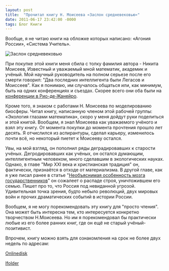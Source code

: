 ```yaml
---
layout: post
title:  "Прочитал книгу Н. Моисеева «Заслон средневековью»"
date: 2011-06-17 23:42:00 -0000
tags: Блог Книги
---
```


Вообще, я не читаю книги на обложке которых написано: «Агония России», «Система Учитель». 

<img src="2nature.me/files/Zaslon.jpg" alt="Заслон средневековью" />

При покупке этой книги меня сбила с толку фамилия автора - Никита Моисеев, Известный и уважаемый мной математик, академик и учёный. Мой научный руководитель на полном серьезе после его смерти говорил: "Два последних интеллигента были Легасов и Моиссеев". Как я понимаю, им случалось общаться или, как минимум, быть на одних конференциях и съездах. Скорее всего они оба были на <a href="http://ru.wikipedia.org/wiki/%D0%94%D0%B5%D0%BA%D0%BB%D0%B0%D1%80%D0%B0%D1%86%D0%B8%D1%8F_%D0%A0%D0%B8%D0%BE-%D0%B4%D0%B5-%D0%96%D0%B0%D0%BD%D0%B5%D0%B9%D1%80%D0%BE_%D0%BF%D0%BE_%D0%BE%D0%BA%D1%80%D1%83%D0%B6%D0%B0%D1%8E%D1%89%D0%B5%D0%B9_%D1%81%D1%80%D0%B5%D0%B4%D0%B5_%D0%B8_%D1%80%D0%B0%D0%B7%D0%B2%D0%B8%D1%82%D0%B8%D1%8E">конференции в Рио-де-Жанейро</a>.

Кроме того, я знаком с работами Н. Моисеева по моделированию биосферы. Читал книгу, написанную членом этой рабочей группы: «Экология глазами математика», скоро у меня дойдут руки поделиться и этой книгой. Вообщем, я знал Моисеева как уважаемого учёного и взял эту книгу. От момента покупки до момента прочтения прошло лет десять. Я отчислился из аспирантуры, сделал карьеру, изменилось почти всё, но некоторый пиетет к Моисееву остался.

Увы, на мой взгляд, он пополнил ряды деградировавших к старости учёных. Дегродировавших как учёных, он остался думающим, интеллигентным человеком, много сделавшим в экологических науках. Однако, в главе "Мир XXI века и христианская традиция" он, фактически, признаётся в отходе от материализма. В другой главе, как я уже писал ранее в статье "<a href="http://2nature.ru/node/8232">Необъяснимая особенность мозга государственников</a>" он сожалеет о распаде строя, уничтожившем его семью. Пишет про то, что Россия под невиданной угрозой. Удивительная точка зрения, будто небыло революций, двух мировых войн и прочих драматических событий в истории России.

Вообщем, я не могу порекомендовать эту книгу для "просто чтения". Она может быть интересна тем, кто интересуется конкретно творчеством Н.Моисеева. Но им я порекомендовал бы практически любые из его более ранних книг, где он ещё не старый учёный-позитивист.

Впрочем, книгу можно взять для ознакомления на срок не более двух недель по адресам:

<a href="http://www.onlinedisk.ru/file/682444/">Onlinedisk</a>

<a href="http://ifolder.ru/24199501">Ifolder</a>
